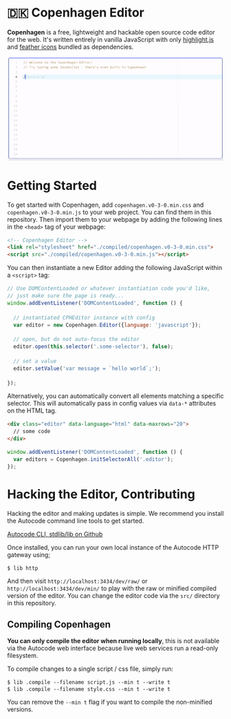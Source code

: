 # 🇩🇰 Copenhagen Editor

**Copenhagen** is a free, lightweight and hackable
open source code editor for the web. It's written entirely in vanilla JavaScript
with only [highlight.js](https://highlightjs.org/) and
[feather icons](https://feathericons.com) bundled as
dependencies.

![Copenhagen Demo](/readme/gallery/01.gif)

# Getting Started

To get started with Copenhagen, add `copenhagen.v0-3-0.min.css`
and `copenhagen.v0-3-0.min.js` to your web project.
You can find them in this repository.
Then import them to your webpage by adding the following lines in the
`<head>` tag of your webpage:

```html
<!-- Copenhagen Editor -->
<link rel="stylesheet" href="./compiled/copenhagen.v0-3-0.min.css">
<script src="./compiled/copenhagen.v0-3-0.min.js"></script>
```

You can then instantiate a new Editor adding the following JavaScript
within a `<script>` tag:

```javascript
// Use DOMContentLoaded or whatever instantiation code you'd like,
// just make sure the page is ready...
window.addEventListener('DOMContentLoaded', function () {

  // instantiated CPHEditor instance with config
  var editor = new Copenhagen.Editor({language: 'javascript'});

  // open, but do not auto-focus the editor
  editor.open(this.selector('.some-selector'), false);

  // set a value
  editor.setValue('var message = `hello world`;');

});
```

Alternatively, you can automatically convert all elements matching a
specific selector. This will automatically pass in config values
via `data-*` attributes on the HTML tag.

```html
<div class="editor" data-language="html" data-maxrows="20">
  // some code
</div>
```

```javascript
window.addEventListener('DOMContentLoaded', function () {
  var editors = Copenhagen.initSelectorAll('.editor');
});
```

# Hacking the Editor, Contributing

Hacking the editor and making updates is simple. We recommend you install the
Autocode command line tools to get started.

[Autocode CLI, stdlib/lib on Github](https://github.com/stdlib/lib/)

Once installed, you can run your own local instance of the Autocode HTTP gateway
using;

```
$ lib http
```

And then visit `http://localhost:3434/dev/raw/` or `http://localhost:3434/dev/min/`
to play with the raw or minified compiled version of the editor. You can change
the editor code via the `src/` directory in this repository.

## Compiling Copenhagen

**You can only compile the editor when running locally**, this is not available
via the Autocode web interface because live web services run a read-only filesystem.

To compile changes to a single script / css file, simply run:

```
$ lib .compile --filename script.js --min t --write t
$ lib .compile --filename style.css --min t --write t
```

You can remove the `--min t` flag if you want to compile the non-minified versions.
